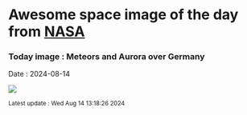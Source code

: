 
# Awesome space image of the day from [NASA](https://api.nasa.gov/)

### Today image : Meteors and Aurora over Germany
Date : 2024-08-14

![](https://apod.nasa.gov/apod/image/2408/AuroraPerseids_Anders_1080.jpg)

<small>Latest update : Wed Aug 14 13:18:26 2024</small>
        